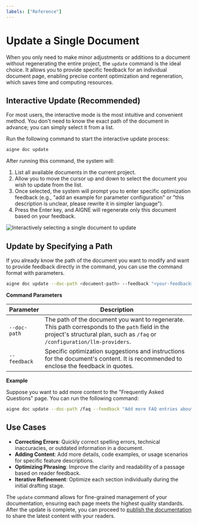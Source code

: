 ```yaml
---
labels: ["Reference"]
---
```


# Update a Single Document

When you only need to make minor adjustments or additions to a document without regenerating the entire project, the `update` command is the ideal choice. It allows you to provide specific feedback for an individual document page, enabling precise content optimization and regeneration, which saves time and computing resources.

## Interactive Update (Recommended)

For most users, the interactive mode is the most intuitive and convenient method. You don't need to know the exact path of the document in advance; you can simply select it from a list.

Run the following command to start the interactive update process:

```bash
aigne doc update
```

After running this command, the system will:
1.  List all available documents in the current project.
2.  Allow you to move the cursor up and down to select the document you wish to update from the list.
3.  Once selected, the system will prompt you to enter specific optimization feedback (e.g., "add an example for parameter configuration" or "this description is unclear, please rewrite it in simpler language").
4.  Press the Enter key, and AIGNE will regenerate only this document based on your feedback.

![Interactively selecting a single document to update](https://docsmith.aigne.io/image-bin/uploads/b2bab8e5a727f168628a1cc8c5020697.png)

## Update by Specifying a Path

If you already know the path of the document you want to modify and want to provide feedback directly in the command, you can use the command format with parameters.

```bash
aigne doc update --doc-path <document-path> --feedback "<your-feedback>"
```

**Command Parameters**

| Parameter | Description |
|---|---|
| `--doc-path` | The path of the document you want to regenerate. This path corresponds to the `path` field in the project's structural plan, such as `/faq` or `/configuration/llm-providers`. |
| `--feedback` | Specific optimization suggestions and instructions for the document's content. It is recommended to enclose the feedback in quotes. |

**Example**

Suppose you want to add more content to the "Frequently Asked Questions" page. You can run the following command:

```bash
aigne doc update --doc-path /faq --feedback "Add more FAQ entries about installation failures and configuration errors"
```

## Use Cases

- **Correcting Errors**: Quickly correct spelling errors, technical inaccuracies, or outdated information in a document.
- **Adding Content**: Add more details, code examples, or usage scenarios for specific feature descriptions.
- **Optimizing Phrasing**: Improve the clarity and readability of a passage based on reader feedback.
- **Iterative Refinement**: Optimize each section individually during the initial drafting stage.

The `update` command allows for fine-grained management of your documentation, ensuring each page meets the highest quality standards. After the update is complete, you can proceed to [publish the documentation](./core-features-publish-docs.md) to share the latest content with your readers.